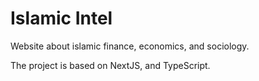 # Islamic Intel

Website about islamic finance, economics, and sociology.

The project is based on NextJS, and TypeScript.





